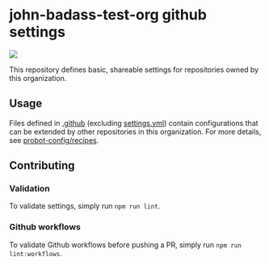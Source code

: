 # john-badass-test-org github settings

![](https://github.com/john-badass-test-org/.github/workflows/Validate%20YAML%20files/badge.svg)

This repository defines basic, shareable settings for repositories owned by this organization.


## Usage

Files defined in [.github](.github/) (excluding [settings.yml](.github/settings.yml)) contain configurations that can be
extended by other repositories in this organization. For more details, see [probot-config/recipes](https://github.com/probot/probot-config#recipes). 


## Contributing

### Validation

To validate settings, simply run `npm run lint`.

### Github workflows

To validate Github workflows before pushing a PR, simply run `npm run lint:workflows`.
